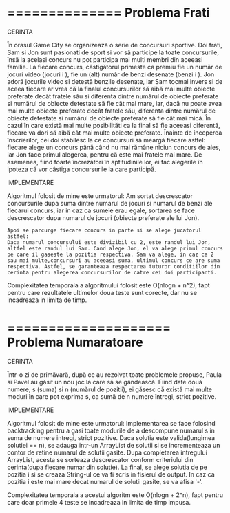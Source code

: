 ==============
Problema Frati
==============

CERINTA

În orasul Game City se organizează o serie de concursuri sportive. Doi frati,
Sam si Jon sunt pasionati de sport si vor să participe la toate concursurile, însă la
acelasi concurs nu pot participa mai multi membri din aceeasi familie.
La fiecare concurs, câstigătorul primeste ca premiu fie un număr de jocuri video
(jocuri i ), fie un (alt) număr de benzi desenate (benzi i ).
Jon adoră jocurile video si detestă benzile desenate, iar Sam tocmai invers si de
aceea fiecare ar vrea că la finalul concursurilor să aibă mai multe obiecte preferate
decât fratele său si diferenta dintre numărul de obiecte preferate si numărul de
obiecte detestate să fie cât mai mare, iar, dacă nu poate avea mai multe obiecte
preferate decât fratele său, diferenta dintre numărul de obiecte detestate si numărul
de obiecte preferate să fie cât mai mică.
În cazul în care există mai multe posibilităti ca la final să fie aceeasi diferentă,
fiecare va dori să aibă cât mai multe obiecte preferate.
Înainte de începerea înscrierilor, cei doi stabilesc la ce concursuri să meargă
fiecare astfel: fiecare alege un concurs până când nu mai rămâne niciun concurs de
ales, iar Jon face primul alegerea, pentru că este mai fratele mai mare. De asemenea,
fiind foarte încrezători în aptitudinile lor, ei fac alegerile în ipoteza că vor câstiga concursurile la care participă.


IMPLEMENTARE

Algoritmul folosit de mine este urmatorul: 
	Am sortat descrescator concursurile dupa suma dintre numarul de jocuri si numarul de benzi ale fiecarui concurs, iar in caz ca sumele erau egale, sortarea se face descrescator dupa numarul de jocuri (obiecte preferate ale lui Jon).

	Apoi se parcurge fiecare concurs in parte si se alege jucatorul astfel:
	Daca numarul concursului este divizibil cu 2, este randul lui Jon, altfel este randul lui Sam. Cand alege Jon, el va alege primul concurs pe care il gaseste la pozitia respectiva. Sam va alege, in caz ca 2 sau mai multe,concursuri au aceeasi suma, ultimul concurs ce are suma respectiva. Astfel, se garanteaza respectarea tuturor conditiilor din cerinta pentru alegerea concursurilor de catre cei doi participanti.

Complexitatea temporala a algoritmului folosit este O(nlogn + n^2), fapt pentru care rezultatele ultimelor doua teste sunt corecte, dar nu se incadreaza in limita de timp.


====================
Problema Numaratoare
====================

CERINTA

Într-o zi de primăvară, după ce au rezolvat toate problemele propuse, Paula si
Pavel au găsit un nou joc la care să se gândească. Fiind date două numere, s (suma)
si n (numărul de pozitii), ei găsesc că există mai multe moduri în care pot exprima s, ca sumă de n numere întregi, strict pozitive.


IMPLEMENTARE

Algoritmul folosit de mine este urmatorul:
	Implementarea se face folosind backtracking pentru a gasi toate modurile de a descompune numarul s in suma de numere intregi, strict pozitive. Daca solutia este valida(lungimea solutiei == n), se adauga intr-un ArrayList de solutii si se incrementeaza un contor de retine numarul de solutii gasite.
	Dupa completarea intregului ArrayList, acesta se sorteaza descrescator conform criteriului din cerinta(dupa fiecare numar din solutie). La final, se alege solutia de pe pozitia i si se creaza String-ul ce va fi scris in fisierul de output. In caz ca pozitia i este mai mare decat numarul de solutii gasite, se va afisa '-'.

Complexitatea temporala a acestui algoritm este O(nlogn + 2^n), fapt pentru care doar primele 4 teste se incadreaza in limita de timp impusa.